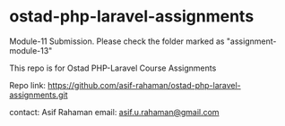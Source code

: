 # ostad-php-laravel-assignments

Module-11 Submission. Please check the folder marked as "assignment-module-13"

This repo is for Ostad PHP-Laravel Course Assignments

Repo link: https://github.com/asif-rahaman/ostad-php-laravel-assignments.git

contact:
Asif Rahaman
email: asif.u.rahaman@gmail.com
